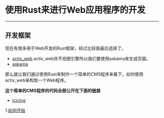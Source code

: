 # 使用Rust来进行Web应用程序的开发

---
## 开发框架
现在有很多用于Web开发的Rust框架，经过比较我最后选择了。
- [actix_web](https://actix.rs/)
actix_web并不视图引擎所以我们要使用askama来生成页面。
- [askama](https://github.com/djc/askama)

那么就让我们通过使用Rust来制作一个简单的CMS程序来看下，如何使用actix_web来构筑一个Web程序。

**这个简单的CMS程序的代码全部公开在下面的链接**
- [iciclog](https://bitbucket.org/miocs-xyz/iciclog/src/main/)

1.[如何开始](1_how_to_start.zh_cn.md)
